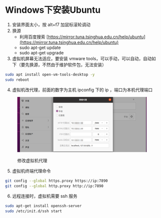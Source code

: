 # Windows下安装Ubuntu

1. 安装界面太小，按 alt+f7 加鼠标滚轮调动
2. 换源
   * 利用百度搜索 [https://mirror.tuna.tsinghua.edu.cn/help/ubuntu](https://mirror.tuna.tsinghua.edu.cn/help/ubuntu)
   * sudo apt-get update
   * sudo apt-get upgrade
3. 虚拟机屏幕无法适应，要安装 vmware tools，可以手动，可以自动，自动如下（要先换源，不然由于维护软件包，无法安装）

```bash
sudo apt install open-vm-tools-desktop -y
sudo reboot
```

4. 虚拟机改代理，前面的数字为主机 ipconfig 下的 ip ，端口为本机代理端口

<figure><img src="../.gitbook/assets/image-20221130190231790.png" alt=""><figcaption><p>修改虚拟机代理</p></figcaption></figure>

5. 虚拟机终端代理命令

```bash
git config --global https.proxy https://ip:7890
git config --global http.proxy http://ip:7890
```

6. 远程连接时，虚拟机需要 ssh 服务

```bash
sudo apt-get install openssh-server
sudo /etc/init.d/ssh start
```
